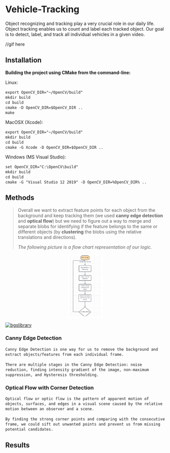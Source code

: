 # Vehicle-Tracking

Object recognizing and tracking play a very crucial role in our daily life. Object tracking enables us to count and label each tracked object. Our goal is to detect, label, and track all individual vehicles in a given video.

//gif here

## Installation

**Building the project using CMake from the command-line:**

Linux:

    export OpenCV_DIR="~/OpenCV/build"
    mkdir build
    cd build
    cmake -D OpenCV_DIR=$OpenCV_DIR ..
    make 

MacOSX (Xcode):

    export OpenCV_DIR="~/OpenCV/build"
    mkdir build
    cd build
    cmake -G Xcode -D OpenCV_DIR=$OpenCV_DIR ..    

Windows (MS Visual Studio):

    set OpenCV_DIR="C:\OpenCV\build"
    mkdir build
    cd build
    cmake -G "Visual Studio 12 2019" -D OpenCV_DIR=%OpenCV_DIR% ..  


## Methods

> Overall we want to extract feature points for each object from the background and keep tracking them (we used **canny edge detection** and **optical flow**) but we need to figure out a way to merge and separate blobs for identifying if the feature belongs to the same or different objects (by **clustering** the blobs using the relative translations and directions). 
>
>_The following picture is a flow chart representation of our logic._


<p align="center">
<a  href="https://www.vrpcommute.tk">
       <img align="center" height=200 src="https://github.com/kenanlv/Vehicle-Tracking/blob/master/imgs/flowChart.JPG">
   </a>
 <p/>



[![bgslibrary](http://i.giphy.com/5A94AZahSIVOw.gif)](https://kenanlv.github.io/)

### Canny Edge Detection

    Canny Edge Detection is one way for us to remove the background and extract objects/features from each individual frame. 
    
    There are multiple stages in the Canny Edge Detection: noise reduction, finding intensity gradient of the image, non-maximum suppression, and Hysteresis thresholding. 

### Optical Flow with Corner Detection
    Optical flow or optic flow is the pattern of apparent motion of objects, surfaces, and edges in a visual scene caused by the relative motion between an observer and a scene. 
    
    By finding the strong corner points and comparing with the consecutive frame, we could sift out unwanted points and prevent us from missing potential candidates.

## Results


    


